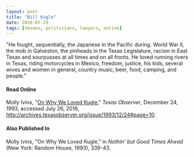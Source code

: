 ```yaml
---
layout: post
title: "Bill Kugle"
date: 2016-07-29
tags: [texans, politicians, lawyers, online]
---
```


"He fought, sequentially, the Japanese in the Pacific during. World War II, the mob in Galveston, the pinheads in the Texas Legislature, racism in East Texas and sourpusses at all times and on all fronts. He loved running rivers in Texas, riding motorcycles in Mexico, freedom, justice, his kids, several wives and women in general, country music, beer, food, camping, and people."

#### Read Online
Molly Ivins, "[On Why We Loved Kugle](http://archives.texasobserver.org/issue/1993/12/24#page=10 "Molly Ivins's obituary in the Texas Observer for Bill Kugle")," *Texas Observer*, December 24, 1993, accessed July 26, 2016, http://archives.texasobserver.org/issue/1993/12/24#page=10.

#### Also Published In
Molly Ivins, "On Why We Loved Kugle," in *Nothin' but Good Times Ahead* (New York: Random House, 1993), 339-43.

